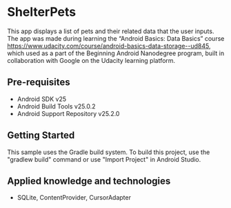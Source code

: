 ShelterPets
===================================

This app displays a list of pets and their related data that the user inputs. 
The app was made during learning the “Android Basics: Data Basics” course https://www.udacity.com/course/android-basics-data-storage--ud845, which used as a part of the Beginning Android Nanodegree program, built in collaboration with Google on the Udacity learning platform.

Pre-requisites
--------------

- Android SDK v25
- Android Build Tools v25.0.2
- Android Support Repository v25.2.0

Getting Started
---------------

This sample uses the Gradle build system. To build this project, use the
"gradlew build" command or use "Import Project" in Android Studio.


Applied knowledge and technologies
--------------

- SQLite, ContentProvider, CursorAdapter 